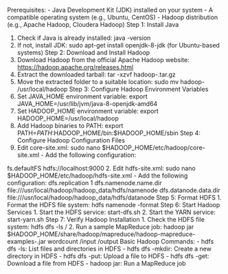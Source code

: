 Prerequisites: - Java Development Kit (JDK) installed on your system - A compatible operating system (e.g., Ubuntu, CentOS) - Hadoop distribution (e.g., Apache Hadoop, Cloudera Hadoop) 
Step 1: Install Java 
1. Check if Java is already installed: java -version 
2. If not, install JDK: sudo apt-get install openjdk-8-jdk (for Ubuntu-based systems) 
Step 2: Download and Install Hadoop 
1. Download Hadoop from the official Apache Hadoop website: 
https://hadoop.apache.org/releases.html 
2. Extract the downloaded tarball: tar -xzvf hadoop-<version>.tar.gz 
3. Move the extracted folder to a suitable location: sudo mv hadoop-<version> /usr/local/hadoop 
Step 3: Configure Hadoop Environment Variables 
1. Set JAVA_HOME environment variable: export 
JAVA_HOME=/usr/lib/jvm/java-8-openjdk-amd64 
2. Set HADOOP_HOME environment variable: export HADOOP_HOME=/usr/local/hadoop 
3. Add Hadoop binaries to PATH: export 
PATH=$PATH:$HADOOP_HOME/bin:$HADOOP_HOME/sbin 
Step 4: Configure Hadoop Configuration Files 
1. Edit core-site.xml: sudo nano $HADOOP_HOME/etc/hadoop/core-site.xml - Add the following configuration: 
<configuration> 
<property> 
<name>fs.defaultFS</name> 
<value>hdfs://localhost:9000</value> 
</property> 
</configuration> 
2. Edit hdfs-site.xml: sudo nano $HADOOP_HOME/etc/hadoop/hdfs-site.xml - Add the following configuration: 
<configuration> 
<property> 
<name>dfs.replication</name> 
<value>1</value> 
</property> 
<property> 
<name>dfs.namenode.name.dir</name> 
<value>file:///usr/local/hadoop/hadoop_data/hdfs/namenode</value> 
</property> 
<property> 
<name>dfs.datanode.data.dir</name> 
<value>file:///usr/local/hadoop/hadoop_data/hdfs/datanode</value> 
</property> 
</configuration> 
Step 5: Format HDFS 
1. Format the HDFS file system: hdfs namenode -format 
Step 6: Start Hadoop Services 
1. Start the HDFS service: start-dfs.sh 
2. Start the YARN service: start-yarn.sh 
Step 7: Verify Hadoop Installation 
1. Check the HDFS file system: hdfs dfs -ls / 
2. Run a sample MapReduce job: hadoop jar 
$HADOOP_HOME/share/hadoop/mapreduce/hadoop-mapreduce-examples-<version>.jar 
wordcount /input /output 
Basic Hadoop Commands: - hdfs dfs -ls: List files and directories in HDFS - hdfs dfs -mkdir: Create a new directory in HDFS - hdfs dfs -put: Upload a file to HDFS - hdfs dfs -get: Download a file from HDFS - hadoop jar: Run a MapReduce job 
